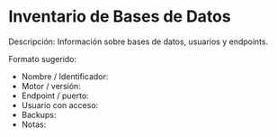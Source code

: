# Inventario de Bases de Datos

Descripción: Información sobre bases de datos, usuarios y endpoints.

Formato sugerido:

- Nombre / Identificador:
- Motor / versión:
- Endpoint / puerto:
- Usuario con acceso:
- Backups:
- Notas:
